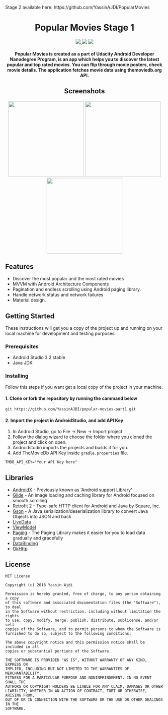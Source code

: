<p>Stage 2 available here: https://github.com/YassinAJDI/PopularMovies</p>
<h1 align="center">Popular Movies Stage 1</h1>
<p align="center">
<a href="./LICENSE">
	<img src="https://img.shields.io/github/license/mashape/apistatus.svg" />
</a>
<a class="badge-align" href="https://www.codacy.com/app/YassinAJDI/popular-movies-part1?utm_source=github.com&amp;utm_medium=referral&amp;utm_content=YassinAJDI/popular-movies-part1&amp;utm_campaign=Badge_Grade"><img src="https://api.codacy.com/project/badge/Grade/762f1405d7b245d792ff3442b15a2a50"/></a>
<a href="https://codeclimate.com/github/YassinAJDI/popular-movies-part1/maintainability"><img src="https://api.codeclimate.com/v1/badges/c2e41f498389bc3088c9/maintainability" /></a>
</p>
<h4 align="center">
Popular Movies is created as a part of Udacity Android Developer Nanodegree Program, is an app which helps you to discover the latest popular and top rated movies. You can flip through movie posters, check movie details. The application fetches movie data using themoviedb.org API.
</h4>

<h2 align="center">Screenshots</h2>
<h4 align="center">
<img src="screenshots/Phone%20Screenshot%201.jpg" width=240>
<img src="screenshots/Phone%20Screenshot%202.jpg" width=240>
<img src="screenshots/Phone%20Screenshot%203.jpg" width=240>
</h4>

## Features
*   Discover the most popular and the most rated movies
*   MVVM with Android Architecture Components
*   Pagination and endless scrolling using Android paging library.
*   Handle network status and network failures
*   Material design.

## Getting Started
These instructions will get you a copy of the project up and running on your local machine for development and testing purposes.

### Prerequisites
*   Android Studio 3.2 stable
*   Java JDK

### Installing
Follow this steps if you want get a local copy of the project in your machine.

#### 1. Clone or fork the repository by running the cammand below	
```
git https://github.com/YassinAJDI/popular-movies-part1.git
```

#### 2. Import the project in AndroidStudio, and add API Key
1.  In Android Studio, go to File -> New -> Import project
2.  Follew the dialog wizard to choose the folder where you cloned the project and click on open.
3.  Androidstudio imports the projects and builds it for you.
4.  Add TheMovieDb API Key inside `gradle.properties` file.

```
TMDB_API_KEY="Your API Key here"
```

## Libraries
*   [AndroidX](https://developer.android.com/jetpack/androidx/) - Previously known as 'Android support Library'
*   [Glide](https://github.com/bumptech/glide) - An image loading and caching library for Android focused on smooth scrolling 
*   [Retrofit 2](https://github.com/square/retrofit) - Type-safe HTTP client for Android and Java by Square, Inc. 
*   [Gson](https://github.com/google/gson) - A Java serialization/deserialization library to convert Java Objects into JSON and back
*   [LiveData](https://developer.android.com/topic/libraries/architecture/livedata)
*   [ViewModel](https://developer.android.com/topic/libraries/architecture/viewmodel)
*   [Paging](https://developer.android.com/topic/libraries/architecture/paging/) - The Paging Library makes it easier for you to load data gradually and gracefully
*   [DataBinding](https://developer.android.com/topic/libraries/data-binding/)
*   [OkHttp](https://github.com/square/okhttp)

## License
```
MIT License

Copyright (c) 2018 Yassin Ajdi

Permission is hereby granted, free of charge, to any person obtaining a copy
of this software and associated documentation files (the "Software"), to deal
in the Software without restriction, including without limitation the rights
to use, copy, modify, merge, publish, distribute, sublicense, and/or sell
copies of the Software, and to permit persons to whom the Software is
furnished to do so, subject to the following conditions:

The above copyright notice and this permission notice shall be included in all
copies or substantial portions of the Software.

THE SOFTWARE IS PROVIDED "AS IS", WITHOUT WARRANTY OF ANY KIND, EXPRESS OR
IMPLIED, INCLUDING BUT NOT LIMITED TO THE WARRANTIES OF MERCHANTABILITY,
FITNESS FOR A PARTICULAR PURPOSE AND NONINFRINGEMENT. IN NO EVENT SHALL THE
AUTHORS OR COPYRIGHT HOLDERS BE LIABLE FOR ANY CLAIM, DAMAGES OR OTHER
LIABILITY, WHETHER IN AN ACTION OF CONTRACT, TORT OR OTHERWISE, ARISING FROM,
OUT OF OR IN CONNECTION WITH THE SOFTWARE OR THE USE OR OTHER DEALINGS IN THE
SOFTWARE.
```
